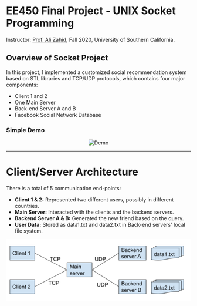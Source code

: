 # EE450 Final Project - UNIX Socket Programming
Instructor: [Prof. Ali Zahid](https://viterbi.usc.edu/directory/faculty/Zahid/Ali), Fall 2020, University of Southern California.

## Overview of Socket Project

In this project, I implemented a customized social recommendation system based on STL libraries and TCP/UDP protocols, which contains four major components:
* Client 1 and 2
* One Main Server
* Back-end Server A and B 
* Facebook Social Network Database

### Simple Demo

<p align="center"><img src="img/Demo.gif" alt="Demo" width="800" /></p>

---

# Client/Server Architecture

There is a total of 5 communication end-points:
* **Client 1 & 2:** Represented two different users, possibly in different countries.
* **Main Server:** Interacted with the clients and the backend servers.
* **Backend Server A & B:** Generated the new friend based on the query.
* **User Data:** Stored as data1.txt and data2.txt in Back-end servers' local file system.

<p align="center"><img src="img/Data_Structure.png" alt="Data_Structure" width="800" /></p>
